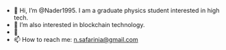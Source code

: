 - 👋 Hi, I’m @Nader1995. I am a graduate physics student interested in high tech.
- 👀 I’m also interested in blockchain technology. 
- 🌱 
- 📫 How to reach me: n.safarinia@gmail.com

<!---
Nader1995/Nader1995 is a ✨ special ✨ repository because its `README.md` (this file) appears on your GitHub profile.
You can click the Preview link to take a look at your changes.
--->
